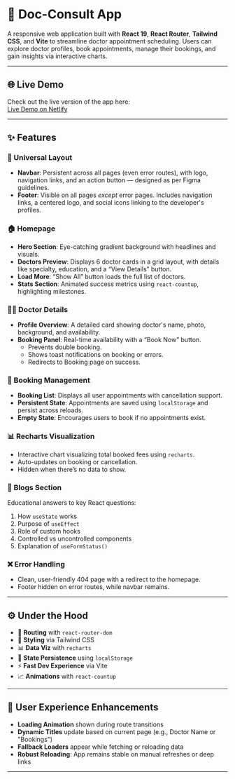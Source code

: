 # 🏥 Doc-Consult App

A responsive web application built with **React 19**, **React Router**, **Tailwind CSS**, and **Vite** to streamline doctor appointment scheduling. Users can explore doctor profiles, book appointments, manage their bookings, and gain insights via interactive charts.

---

## 🌐 Live Demo

Check out the live version of the app here:  
[Live Demo on Netlify](https://doc-consult.netlify.app/)

---

## ✨ Features

### 📌 Universal Layout

- **Navbar**: Persistent across all pages (even error routes), with logo, navigation links, and an action button — designed as per Figma guidelines.
- **Footer**: Visible on all pages _except_ error pages. Includes navigation links, a centered logo, and social icons linking to the developer's profiles.

### 🏠 Homepage

- **Hero Section**: Eye-catching gradient background with headlines and visuals.
- **Doctors Preview**: Displays 6 doctor cards in a grid layout, with details like specialty, education, and a “View Details” button.
- **Load More**: “Show All” button loads the full list of doctors.
- **Stats Section**: Animated success metrics using `react-countup`, highlighting milestones.

### 👨‍⚕️ Doctor Details

- **Profile Overview**: A detailed card showing doctor's name, photo, background, and availability.
- **Booking Panel**: Real-time availability with a “Book Now” button.
  - Prevents double booking.
  - Shows toast notifications on booking or errors.
  - Redirects to Booking page on success.

### 📅 Booking Management

- **Booking List**: Displays all user appointments with cancellation support.
- **Persistent State**: Appointments are saved using `localStorage` and persist across reloads.
- **Empty State**: Encourages users to book if no appointments exist.

### 📊 Recharts Visualization

- Interactive chart visualizing total booked fees using `recharts`.
- Auto-updates on booking or cancellation.
- Hidden when there’s no data to show.

### 📝 Blogs Section

Educational answers to key React questions:

1. How `useState` works
2. Purpose of `useEffect`
3. Role of custom hooks
4. Controlled vs uncontrolled components
5. Explanation of `useFormStatus()`

### ❌ Error Handling

- Clean, user-friendly 404 page with a redirect to the homepage.
- Footer hidden on error routes, while navbar remains.

---

## ⚙️ Under the Hood

- 🔁 **Routing** with `react-router-dom`
- 🎨 **Styling** via Tailwind CSS
- 📊 **Data Viz** with `recharts`
- 💾 **State Persistence** using `localStorage`
- ⚡ **Fast Dev Experience** via Vite
- 📈 **Animations** with `react-countup`

---

## 🚦 User Experience Enhancements

- **Loading Animation** shown during route transitions
- **Dynamic Titles** update based on current page (e.g., Doctor Name or "Bookings")
- **Fallback Loaders** appear while fetching or reloading data
- **Robust Reloading**: App remains stable on manual refreshes or deep links

---
